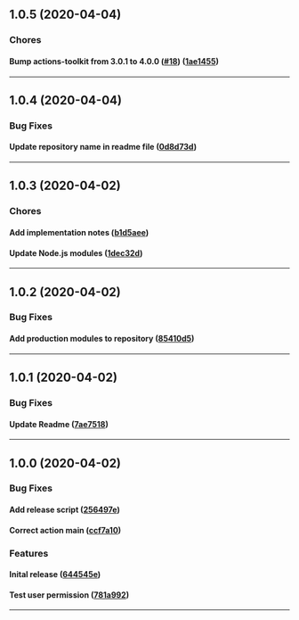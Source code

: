 ## 1.0.5 (2020-04-04)

### Chores


#### Bump actions-toolkit from 3.0.1 to 4.0.0 ([#18](https://github.com/scherermichael-oss/action-has-permission/issues/18)) ([1ae1455](https://github.com/scherermichael-oss/action-has-permission/commit/1ae1455))



---

## 1.0.4 (2020-04-04)

### Bug Fixes


#### Update repository name in readme file ([0d8d73d](https://github.com/scherermichael-oss/action-has-permission/commit/0d8d73d))



---

## 1.0.3 (2020-04-02)

### Chores


#### Add implementation notes ([b1d5aee](https://github.com/scherermichael/action-has-permission/commit/b1d5aee))

#### Update Node.js modules ([1dec32d](https://github.com/scherermichael/action-has-permission/commit/1dec32d))



---

## 1.0.2 (2020-04-02)

### Bug Fixes


#### Add production modules to repository ([85410d5](https://github.com/scherermichael/action-has-permission/commit/85410d5))



---

## 1.0.1 (2020-04-02)

### Bug Fixes


#### Update Readme ([7ae7518](https://github.com/scherermichael/action-has-permission/commit/7ae7518))



---

## 1.0.0 (2020-04-02)

### Bug Fixes


#### Add release script ([256497e](https://github.com/scherermichael/action-has-permission/commit/256497e))

#### Correct action main ([ccf7a10](https://github.com/scherermichael/action-has-permission/commit/ccf7a10))

### Features


#### Inital release ([644545e](https://github.com/scherermichael/action-has-permission/commit/644545e))

#### Test user permission ([781a992](https://github.com/scherermichael/action-has-permission/commit/781a992))



---
